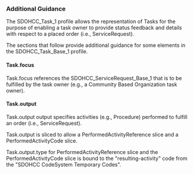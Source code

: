 ### Additional Guidance

The SDOHCC\_Task\_1 profile allows the representation of Tasks for the purpose of enabling a task owner to provide status feedback and details with respect to a placed order (i.e., ServiceRequest).

The sections that follow provide additional guidance for some elements in the SDOHCC\_Task\_Base\_1 profile.

#### Task.focus

Task.focus references the SDOHCC\_ServiceRequest\_Base\_1 that is to be fulfilled by the task owner (e.g., a Community Based Organization task owner).

#### Task.output

Task.output output specifies activities (e.g., Procedure) performed to fulfill an order (i.e., ServiceRequest).

Task.output is sliced to allow a PerformedActivityReference slice and a PerformedActivityCode slice.

Task.output.type for PerformedActivityReference slice and the PerformedActivityCode slice is bound to the &quot;resulting-activity&quot; code from the &quot;SDOHCC CodeSystem Temporary Codes&quot;.